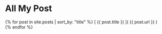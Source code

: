 

# All My Post

{% for post in site.posts | sort_by: "title" %}
[ {{ post.title }} ]( {{ post.url }} )
{% endfor %}

